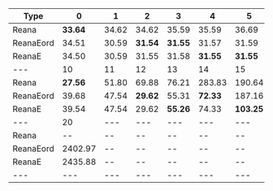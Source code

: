 | Type | 0 | 1 | 2 | 3 | 4 | 5 | 6 | 7 | 8 | 9 |
|---|---|---|---|---|---|---|---|---|---|---|
| Reana | **33.64** | 34.62 | 34.62 | 35.59 | 35.59 | 36.69 | 37.65 | 38.59 | 40.66 | 42.58 |
| ReanaEord | 34.51 | 30.59 | **31.54** | **31.55** | 31.57 | 31.59 | 32.66 | 32.66 | 34.58 | 36.66 |
| ReanaE | 34.50 | 30.59 | 31.55 | 31.58 | **31.55** | **31.55** | 32.66 | 32.66 | **34.58** | 36.66 |
| --- | 10 | 11 | 12 | 13 | 14 | 15 | 16 | 17 | 18 | 19 |
| Reana | **27.56** | 51.80 | 69.88 | 76.21 | 283.83 | 190.64 | 586.04 | 799.88 | 1255.33 | 2671.88 |
| ReanaEord | 39.68 | 47.54 | **29.62** | 55.31 | **72.33** | 187.16 | **173.39** | 539.05 | **653.15** | **1232.79** |
| ReanaE | 39.54 | 47.54 | 29.62 | **55.26** | 74.33 | **103.25** | 273.62 | **329.31** | 936.61 | 1276.06 |
| --- | 20 | --- | --- | --- | --- | --- | --- | --- | --- | --- |
| Reana | -- | -- | -- | -- | -- | -- | -- | -- | -- | -- |
| ReanaEord | 2402.97 | -- | -- | -- | -- | -- | -- | -- | -- | -- |
| ReanaE | 2435.88 | -- | -- | -- | -- | -- | -- | -- | -- | -- |
|---|---|---|---|---|---|---|---|---|---|---|
